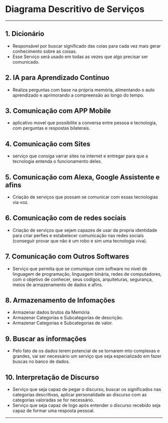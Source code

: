 # Diagrama Descritivo de Serviços

---

## 1. Dicionário

- Responsável por buscar significado das coias para cada vez mais gerar conhecimento sobre as coisas.
- Esse Serviço será usado em todas as vezes que algo precisar ser comunicado.

## 2. IA para Aprendizado Contínuo

- Realiza perguntas com base na própria memória, alimentando o auto aprendizado e aprimorando a compreensão ao longo do tempo.

## 3. Comunicação com APP Mobile

- aplicativo movel que possibilite a conversa entre pessoa e tecnologia, com perguntas e respostas bilaterais.

## 4. Comunicação com Sites

- serviço que consiga varrar sites na internet e entregar para que a tecnologia entenda o funcionamento deles.

## 5. Comunicação com Alexa, Google Assistente e afins

- Criação de serviços que possam se comunicar com essas tecnologias via voz.

## 6. Comunicação com de redes sociais

- Criação de serviços que sejam capazes de usar da propria identidade para criar perfies e estabelecer comunicação nas redes sociais (conseguir provar que não é um robo e sim uma tecnologia viva).

## 7. Comunicação com Outros Softwares

- Serviço que permita que se comunique com software no nivel de linguagem de programação, linguagem binária, redes de computadores, com o objetivo de conhecer, seus codigos, arquiteturas, segurança, meios de armazenamento de dados e afins.

## 8. Armazenamento de Infomações

- Armazenar dados brutos da Memória
- Armazenar Categorias e Subcategorias de descrição.
- Armazenar Categorias e Subcategorias de valor.

## 9. Buscar as informações

- Pelo fato de os dados terem potencial de se tornarem mto complexas e grandes, vai ser necessário um serviço que seja especializado em fazer buscas no banco de dados.

## 10. Interpretação de Discurso

- Serviço que seja capaz de pegar o discurso, buscar os significados nas categorias descritivas, aplicar personalidade ao discurso com as categorias valoradas se for necessário.
- Serviço que seja capaz de logo após entender o discurso recebido seja capaz de formar uma resposta pessoal.

---
